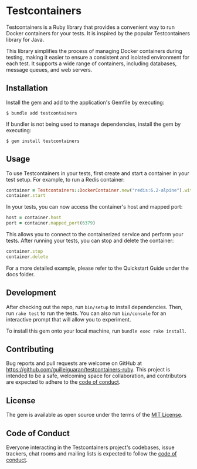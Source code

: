 # Testcontainers

Testcontainers is a Ruby library that provides a convenient way to run Docker containers for your tests. It is inspired by the popular Testcontainers library for Java.

This library simplifies the process of managing Docker containers during testing, making it easier to ensure a consistent and isolated environment for each test. It supports a wide range of containers, including databases, message queues, and web servers.

## Installation

Install the gem and add to the application's Gemfile by executing:

    $ bundle add testcontainers

If bundler is not being used to manage dependencies, install the gem by executing:

    $ gem install testcontainers

## Usage

To use Testcontainers in your tests, first create and start a container in your test setup. For example, to run a Redis container:

```ruby
container = Testcontainers::DockerContainer.new("redis:6.2-alpine").with_exposed_port(6379)
container.start
```



In your tests, you can now access the container's host and mapped port:

```ruby
host = container.host
port = container.mapped_port(6379)
```



This allows you to connect to the containerized service and perform your tests. After running your tests, you can stop and delete the container:


```ruby
container.stop
container.delete
```

For a more detailed example, please refer to the Quickstart Guide under the docs folder.

## Development

After checking out the repo, run `bin/setup` to install dependencies. Then, run `rake test` to run the tests. You can also run `bin/console` for an interactive prompt that will allow you to experiment.

To install this gem onto your local machine, run `bundle exec rake install`.

## Contributing

Bug reports and pull requests are welcome on GitHub at https://github.com/guilleiguaran/testcontainers-ruby. This project is intended to be a safe, welcoming space for collaboration, and contributors are expected to adhere to the [code of conduct](https://github.com/guilleiguaran/testcontainers-ruby/blob/main/CODE_OF_CONDUCT.md).

## License

The gem is available as open source under the terms of the [MIT License](https://opensource.org/licenses/MIT).

## Code of Conduct

Everyone interacting in the Testcontainers project's codebases, issue trackers, chat rooms and mailing lists is expected to follow the [code of conduct](https://github.com/guilleiguaran/testcontainers-ruby/blob/main/CODE_OF_CONDUCT.md).
